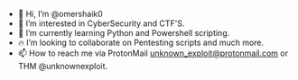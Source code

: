- 👋 Hi, I’m @omershaik0
- 👀 I’m interested in CyberSecurity and CTF'S.
- 🌱 I’m currently learning Python and Powershell scripting.
- 🔥 I’m looking to collaborate on Pentesting scripts and much more.
- 📫 How to reach me via ProtonMail unknown_exploit@protonmail.com or THM @unknownexploit.
